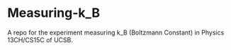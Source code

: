 # Measuring-k_B
A repo for the experiment measuring k_B (Boltzmann Constant) in Physics 13CH/CS15C of UCSB.
